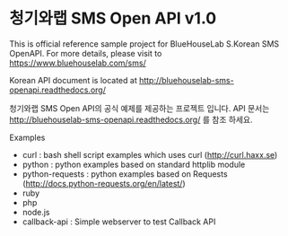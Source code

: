 청기와랩 SMS Open API v1.0
==========================

This is official reference sample project for BlueHouseLab S.Korean SMS OpenAPI.
For more details, please visit to https://www.bluehouselab.com/sms/

Korean API document is located at http://bluehouselab-sms-openapi.readthedocs.org/

청기와랩 SMS Open API의 공식 예제를 제공하는 프로젝트 입니다.
API 문서는 http://bluehouselab-sms-openapi.readthedocs.org/ 를 참조 하세요.


Examples

* curl : bash shell script examples which uses curl (http://curl.haxx.se)
* python : python examples based on standard httplib module
* python-requests : python examples based on Requests (http://docs.python-requests.org/en/latest/)
* ruby
* php
* node.js
* callback-api : Simple webserver to test Callback API
